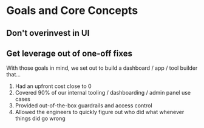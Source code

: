 
# Goals and Core Concepts

## Don't overinvest in UI

## Get leverage out of one-off fixes

With those goals in mind, we set out to build a dashboard / app / tool builder that…

1. Had an upfront cost close to 0
2. Covered 90% of our internal tooling / dashboarding / admin panel use cases
3. Provided out-of-the-box guardrails and access control
4. Allowed the engineers to quickly figure out who did what whenever things did go wrong